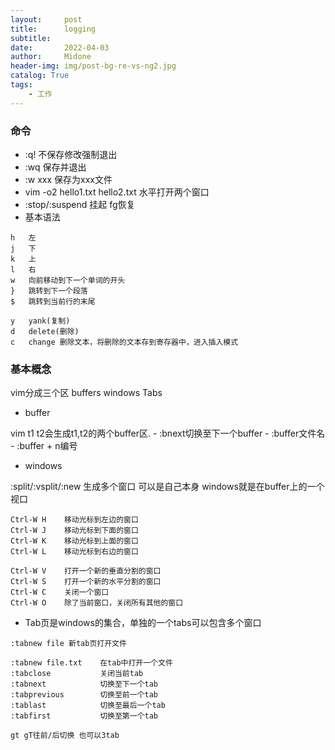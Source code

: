 ```yaml
---
layout:     post
title:      logging
subtitle:   
date:       2022-04-03
author:     Midone
header-img: img/post-bg-re-vs-ng2.jpg
catalog: True
tags:
    - 工作
---
```


### 命令
- :q! 不保存修改强制退出
- :wq 保存并退出
- :w xxx 保存为xxx文件
- vim -o2 hello1.txt hello2.txt 水平打开两个窗口
- :stop/:suspend 挂起 fg恢复
- 基本语法

```
h	左
j	下
k	上
l	右
w	向前移动到下一个单词的开头
}	跳转到下一个段落
$	跳转到当前行的末尾

y	yank(复制)
d	delete(删除)
c	change 删除文本，将删除的文本存到寄存器中，进入插入模式
```


### 基本概念

vim分成三个区 buffers windows Tabs

- buffer

vim t1 t2会生成t1,t2的两个buffer区. 
    - :bnext切换至下一个buffer
    - :buffer文件名  
    - :buffer + n编号

- windows 

:split/:vsplit/:new 生成多个窗口 可以是自己本身
windows就是在buffer上的一个视口


```
Ctrl-W H    移动光标到左边的窗口
Ctrl-W J    移动光标到下面的窗口
Ctrl-W K    移动光标到上面的窗口
Ctrl-W L    移动光标到右边的窗口

Ctrl-W V    打开一个新的垂直分割的窗口
Ctrl-W S    打开一个新的水平分割的窗口
Ctrl-W C    关闭一个窗口
Ctrl-W O    除了当前窗口，关闭所有其他的窗口
```

- Tab页是windows的集合，单独的一个tabs可以包含多个窗口

```
:tabnew file 新tab页打开文件

:tabnew file.txt    在tab中打开一个文件
:tabclose           关闭当前tab
:tabnext            切换至下一个tab
:tabprevious        切换至前一个tab
:tablast            切换至最后一个tab
:tabfirst           切换至第一个tab

gt gT往前/后切换 也可以3tab
```